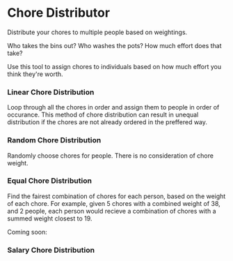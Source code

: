 # Chore Distributor

Distribute your chores to multiple people based on weightings.

Who takes the bins out? Who washes the pots? How much effort does that take?

Use this tool to assign chores to individuals based on how much effort you think they're worth.


### Linear Chore Distribution

Loop through all the chores in order and assign them to people in order of occurance. 
This method of chore distribution can result in unequal distribution if the chores are not already ordered in the preffered way.

### Random Chore Distribution

Randomly choose chores for people. There is no consideration of chore weight.

### Equal Chore Distribution

Find the fairest combination of chores for each person, based on the weight of each chore.
For example, given 5 chores with a combined weight of 38, and 2 people, each person would recieve
a combination of chores with a summed weight closest to 19.

Coming soon:

### Salary Chore Distribution



